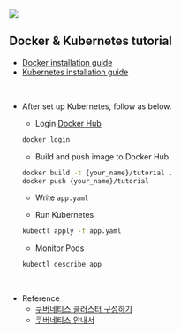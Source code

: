 <img src="https://miro.medium.com/max/4128/1*CO20-3P183ZAqrsJlF7n_A.png">

## Docker & Kubernetes tutorial

- [Docker installation guide](https://github.com/maengsanha/docker-k8s-tutorial/blob/master/doc/docker-install.md)
- [Kubernetes installation guide](https://github.com/maengsanha/docker-k8s-tutorial/blob/master/doc/kubernetes-install.md)

<br>

- After set up Kubernetes, follow as below.

  - Login [Docker Hub](https://hub.docker.com/)
  
  ```bash
  docker login
  ```

  - Build and push image to Docker Hub

  ```bash
  docker build -t {your_name}/tutorial .
  docker push {your_name}/tutorial
  ```

  - Write `app.yaml`

  - Run Kubernetes
  
  ```bash
  kubectl apply -f app.yaml
  ```

  - Monitor Pods

  ```bash
  kubectl describe app
  ```

<br>

- Reference
  - [쿠버네티스 클러스터 구성하기](https://blog.dudaji.com/kubernetes/2019/08/18/k8s-create-cluster.html)
  - [쿠버네티스 안내서](https://subicura.com/k8s/)